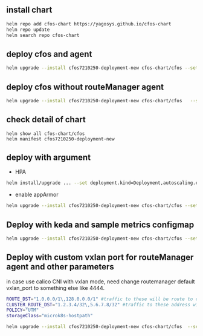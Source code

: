 ## install chart

```bash
helm repo add cfos-chart https://yagosys.github.io/cfos-chart
helm repo update
helm search repo cfos-chart
```

##  deploy cfos and agent

```bash
helm upgrade --install cfos7210250-deployment-new cfos-chart/cfos --set dnsConfig.nameserver=<your kubernetes dns service ip>
```

##  deploy cfos without routeManager agent

```bash
helm upgrade --install cfos7210250-deployment-new cfos-chart/cfos   --set routeManager.enabled=false --set dnsConfig.nameserver=<your kubernetes dns service ip>
```

## check detail of chart

```
helm show all cfos-chart/cfos
helm manifest cfos7210250-deployment-new 
```

## deploy with argument

- HPA 

```bash
helm install/upgrade ... --set deployment.kind=Deployment,autoscaling.enabled=true
```
- enable appArmor

```bash
helm upgrade --install cfos7210250-deployment-new cfos-chart/cfos --set appArmor.enabled=true
```
## Deploy with keda and sample metrics configmap

```bash
helm upgrade --install cfos7210250-deployment-new cfos-chart/cfos --set kedaScaling.enabled=true --set cFOSmetricExample.enabled=true
```

## Deploy with custom vxlan port for routeManager agent and other parameters
in case use calico CNI with vxlan mode, need change routemanager default vxlan_port to something else like 4444. 

```bash
ROUTE_DST="1.0.0.0/1\,128.0.0.0/1" #traffic to these will be route to cFOS
CLUSTER_ROUTE_DST="1.2.3.4/32\,5.6.7.8/32" #traffic to these address will bypass cFOS
POLICY="UTM"
storageClass="microk8s-hostpath"

helm upgrade --install cfos7210250-deployment-new cfos-chart/cfos  --set appArmor.enabled=true --set routeManager.image.tag=cni0.1.25clusteroute --set routeManager.env.VXLAN_PORT=4444 --set dnsConfig.nameserver=$dnsclusterip --set routeManager.image.pullPolicy=Always --set resources.requests.cpu=100m --set-string routeManager.env.ROUTE_DST=$ROUTE_DST --set routeManager.env.DEFAULT_FIREWALL_POLICY=$POLICY --set-string routeManager.env.CLUSTER_ROUTE_DST=$CLUSTER_ROUTE_DST --set persistence.storageClass=$storageClass --set persistence.enabled=false
```
